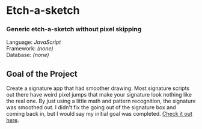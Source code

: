 # Etch-a-sketch
### Generic etch-a-sketch without pixel skipping
Language: *JavaScript*<br />
Framework: *(none)*<br />
Database: *(none)*<br />

## Goal of the Project
Create a signature app that had smoother drawing. Most signature scripts out there have weird pixel jumps that make your signature look nothing like the real one. By just using a little math and pattern recognition, the signature was smoothed out. I didn't fix the going out of the signature box and coming back in, but I would say my initial goal was completed. [Check it out here](https://codepen.io/brentbachelder/full/gOjWvmj).
